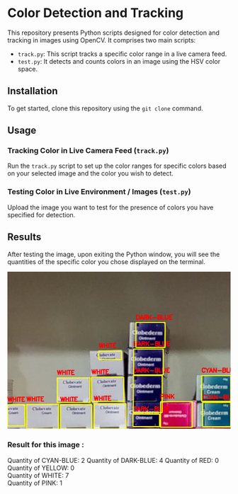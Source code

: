 # Color Detection and Tracking

This repository presents Python scripts designed for color detection and tracking in images using OpenCV. It comprises two main scripts:

- `track.py`: This script tracks a specific color range in a live camera feed.
- `test.py`: It detects and counts colors in an image using the HSV color space.

## Installation
To get started, clone this repository using the `git clone` command.

## Usage

### Tracking Color in Live Camera Feed (`track.py`)
Run the `track.py` script to set up the color ranges for specific colors based on your selected image and the color you wish to detect.

### Testing Color in Live Environment / Images (`test.py`)
Upload the image you want to test for the presence of colors you have specified for detection.

## Results
After testing the image, upon exiting the Python window, you will see the quantities of the specific color you chose displayed on the terminal.

![Color Detection Results](Processed_Image.png)
### Result for this image : 
Quantity of CYAN-BLUE: 2
Quantity of DARK-BLUE: 4
Quantity of RED: 0      
Quantity of YELLOW: 0   
Quantity of WHITE: 7    
Quantity of PINK: 1 

